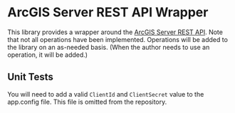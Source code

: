 # ArcGIS Server REST API Wrapper #

This library provides a wrapper around the [ArcGIS Server REST API](http://help.arcgis.com/en/arcgisserver/10.0/apis/rest/index.html).  Note that not all operations have been implemented.  Operations will be added to the library on an as-needed basis.  (When the author needs to use an operation, it will be added.)

## Unit Tests ##
You will need to add a valid `ClientId` and `ClientSecret` value to the app.config file. This file is omitted from the repository.
